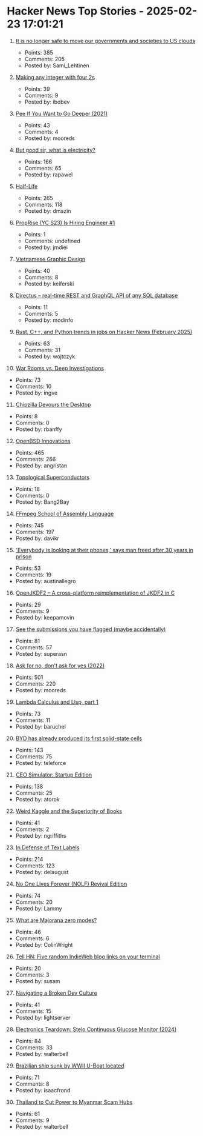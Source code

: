 # Hacker News Top Stories - 2025-02-23 17:01:21

1. [It is no longer safe to move our governments and societies to US clouds](https://berthub.eu/articles/posts/you-can-no-longer-base-your-government-and-society-on-us-clouds/)
   - Points: 385
   - Comments: 205
   - Posted by: Sami_Lehtinen

2. [Making any integer with four 2s](https://eli.thegreenplace.net/2025/making-any-integer-with-four-2s/)
   - Points: 39
   - Comments: 9
   - Posted by: ibobev

3. [Pee If You Want to Go Deeper (2021)](https://peeifyouwanttogofaster.com/2021/05/24/pee-if-you-want-to-go-deeper/)
   - Points: 43
   - Comments: 4
   - Posted by: mooreds

4. [But good sir, what is electricity?](https://lcamtuf.substack.com/p/but-good-sir-what-is-electricity)
   - Points: 166
   - Comments: 65
   - Posted by: rapawel

5. [Half-Life](https://www.filfre.net/2024/12/half-life/)
   - Points: 265
   - Comments: 118
   - Posted by: dmazin

6. [PropRise (YC S23) Is Hiring Engineer #1](https://www.ycombinator.com/companies/proprise/jobs/ppipLUK-founding-engineer)
   - Points: 1
   - Comments: undefined
   - Posted by: jmdiei

7. [Vietnamese Graphic Design](https://vietgd.com/)
   - Points: 40
   - Comments: 8
   - Posted by: keiferski

8. [Directus – real-time REST and GraphQL API of any SQL database](https://github.com/directus/directus)
   - Points: 11
   - Comments: 5
   - Posted by: modinfo

9. [Rust, C++, and Python trends in jobs on Hacker News (February 2025)](https://martin.wojtczyk.de/2025/02/20/rust-c-and-python-trends-in-jobs-on-hacker-news-february-2025/)
   - Points: 63
   - Comments: 31
   - Posted by: wojtczyk

10. [War Rooms vs. Deep Investigations](https://rachelbythebay.com/w/2025/02/22/war/)
   - Points: 73
   - Comments: 10
   - Posted by: ingve

11. [Chipzilla Devours the Desktop](https://www.abortretry.fail/p/chipzilla-devours-the-desktop)
   - Points: 8
   - Comments: 0
   - Posted by: rbanffy

12. [OpenBSD Innovations](https://www.openbsd.org/innovations.html)
   - Points: 465
   - Comments: 266
   - Posted by: angristan

13. [Topological Superconductors](https://pubs.acs.org/doi/10.1021/acs.chemmater.3c00713)
   - Points: 18
   - Comments: 0
   - Posted by: Bang2Bay

14. [FFmpeg School of Assembly Language](https://github.com/FFmpeg/asm-lessons/blob/main/lesson_01/index.md)
   - Points: 745
   - Comments: 197
   - Posted by: davikr

15. ['Everybody is looking at their phones,' says man freed after 30 years in prison](https://news.sky.com/story/everybody-is-looking-at-their-phones-says-man-freed-after-30-years-in-prison-13315407)
   - Points: 53
   - Comments: 19
   - Posted by: austinallegro

16. [OpenJKDF2 – A cross-platform reimplementation of JKDF2 in C](https://github.com/shinyquagsire23/OpenJKDF2)
   - Points: 29
   - Comments: 9
   - Posted by: keepamovin

17. [See the submissions you have flagged (maybe accidentally)](https://news.ycombinator.com/flagged)
   - Points: 81
   - Comments: 57
   - Posted by: superasn

18. [Ask for no, don't ask for yes (2022)](https://www.mooreds.com/wordpress/archives/3518)
   - Points: 501
   - Comments: 220
   - Posted by: mooreds

19. [Lambda Calculus and Lisp, part 1](https://babbagefiles.xyz/lambda-calculus-and-lisp-01/)
   - Points: 73
   - Comments: 11
   - Posted by: baruchel

20. [BYD has already produced its first solid-state cells](https://www.electrive.com/2025/02/17/byd-has-already-produced-its-first-solid-state-cells/)
   - Points: 143
   - Comments: 75
   - Posted by: teleforce

21. [CEO Simulator: Startup Edition](https://ceosimulator.vercel.app/)
   - Points: 138
   - Comments: 25
   - Posted by: atorok

22. [Weird Kaggle and the Superiority of Books](https://blog.griffens.net/blog/weird-kaggle-books-reflections/)
   - Points: 41
   - Comments: 2
   - Posted by: ngriffiths

23. [In Defense of Text Labels](https://www.chrbutler.com/in-defense-of-text-labels)
   - Points: 214
   - Comments: 123
   - Posted by: delaugust

24. [No One Lives Forever (NOLF) Revival Edition](http://nolfrevival.tk/)
   - Points: 74
   - Comments: 20
   - Posted by: Lammy

25. [What are Majorana zero modes?](https://mathstodon.xyz/@johncarlosbaez/114031919391285877)
   - Points: 46
   - Comments: 6
   - Posted by: ColinWright

26. [Tell HN: Five random IndieWeb blog links on your terminal](undefined)
   - Points: 20
   - Comments: 3
   - Posted by: susam

27. [Navigating a Broken Dev Culture](undefined)
   - Points: 41
   - Comments: 15
   - Posted by: lightserver

28. [Electronics Teardown: Stelo Continuous Glucose Monitor (2024)](https://andykong.org/blog/cgmteardown1)
   - Points: 84
   - Comments: 33
   - Posted by: walterbell

29. [Brazilian ship sunk by WWII U-Boat located](https://archaeology.org/news/2025/02/19/brazilian-ship-sunk-by-wwii-u-boat-located/)
   - Points: 71
   - Comments: 8
   - Posted by: isaacfrond

30. [Thailand to Cut Power to Myanmar Scam Hubs](https://bangkoklocal.info/2025/02/05/thailand-to-cut-power-to-myanmar-scam-hubs/)
   - Points: 61
   - Comments: 9
   - Posted by: walterbell

